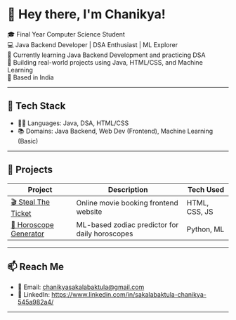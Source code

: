 # 👋 Hey there, I'm Chanikya! 

🎓 Final Year Computer Science Student  
💻 Java Backend Developer | DSA Enthusiast | ML Explorer  
🌱 Currently learning Java Backend Development and practicing DSA  
🚀 Building real-world projects using Java, HTML/CSS, and Machine Learning  
📍 Based in India

---

## 🔧 Tech Stack
- 🧑‍💻 Languages: Java, DSA, HTML/CSS
- 📚 Domains: Java Backend, Web Dev (Frontend), Machine Learning (Basic)

---

## 🧠 Projects
| Project | Description | Tech Used |
|--------|-------------|------------|
| [🎬 Steal The Ticket](https://github.com/chanu2833/Steal-Your-Ticket) | Online movie booking frontend website | HTML, CSS, JS |
| [🌌 Horoscope Generator](https://github.com/chanu2833/Horoscope_Generator) | ML-based zodiac predictor for daily horoscopes | Python, ML |

---

## 📫 Reach Me
- 📧 Email: chanikyasakalabaktula@gmail.com 
- 💼 LinkedIn: https://www.linkedin.com/in/sakalabaktula-chanikya-545a982a4/

---
